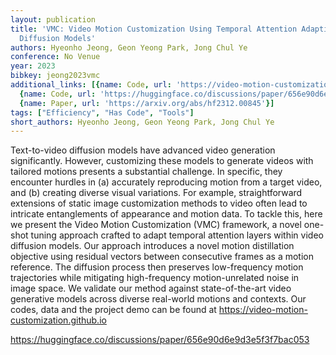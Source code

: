 ```yaml
---
layout: publication
title: 'VMC: Video Motion Customization Using Temporal Attention Adaption For Text-to-video
  Diffusion Models'
authors: Hyeonho Jeong, Geon Yeong Park, Jong Chul Ye
conference: No Venue
year: 2023
bibkey: jeong2023vmc
additional_links: [{name: Code, url: 'https://video-motion-customization.github.io'},
  {name: Code, url: 'https://huggingface.co/discussions/paper/656e90d6e9d3e5f3f7bac053'},
  {name: Paper, url: 'https://arxiv.org/abs/hf2312.00845'}]
tags: ["Efficiency", "Has Code", "Tools"]
short_authors: Hyeonho Jeong, Geon Yeong Park, Jong Chul Ye
---
```

Text-to-video diffusion models have advanced video generation significantly. However, customizing these models to generate videos with tailored motions presents a substantial challenge. In specific, they encounter hurdles in (a) accurately reproducing motion from a target video, and (b) creating diverse visual variations. For example, straightforward extensions of static image customization methods to video often lead to intricate entanglements of appearance and motion data. To tackle this, here we present the Video Motion Customization (VMC) framework, a novel one-shot tuning approach crafted to adapt temporal attention layers within video diffusion models. Our approach introduces a novel motion distillation objective using residual vectors between consecutive frames as a motion reference. The diffusion process then preserves low-frequency motion trajectories while mitigating high-frequency motion-unrelated noise in image space. We validate our method against state-of-the-art video generative models across diverse real-world motions and contexts. Our codes, data and the project demo can be found at https://video-motion-customization.github.io

https://huggingface.co/discussions/paper/656e90d6e9d3e5f3f7bac053